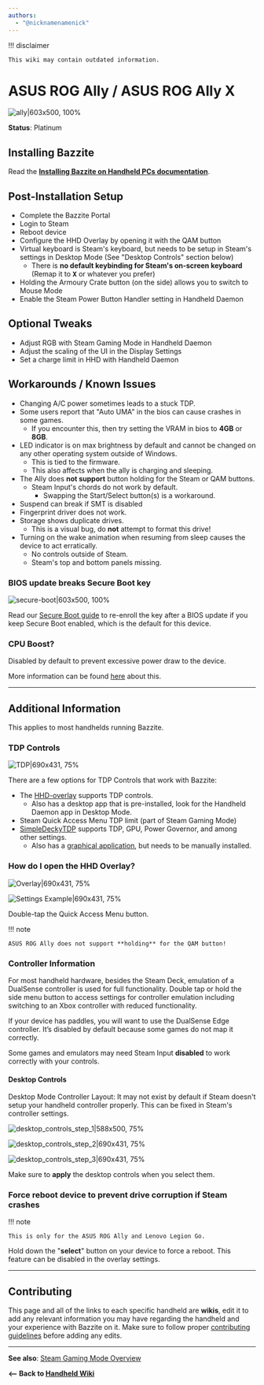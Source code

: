 ```yaml
---
authors:
  - "@nicknamenamenick"
---
```


<!-- ANCHOR: METADATA -->
<!--{"url_discourse": "https://universal-blue.discourse.group/docs?topic=2414", "fetched_at": "2024-09-03 16:43:21.670173+00:00"}-->
<!-- ANCHOR_END: METADATA -->


!!! disclaimer

    This wiki may contain outdated information.

# ASUS ROG Ally / ASUS ROG Ally X

![ally|603x500, 100%](../../img/ally.png)

**Status**: Platinum

## Installing Bazzite

Read the [**Installing Bazzite on Handheld PCs documentation**](/General/Installation_Guide/Installing_Bazzite_for_Handheld_PCs.md).

## Post-Installation Setup

- Complete the Bazzite Portal
- Login to Steam
- Reboot device
- Configure the HHD Overlay by opening it with the QAM button
- Virtual keyboard is Steam's keyboard, but needs to be setup in Steam's settings in Desktop Mode (See "Desktop Controls" section below)
  - There is **no default keybinding for Steam's on-screen keyboard** (Remap it to <kbd>**X**</kbd> or whatever you prefer)
- Holding the Armoury Crate button (on the side) allows you to switch to Mouse Mode
- Enable the Steam Power Button Handler setting in Handheld Daemon

## Optional Tweaks

- Adjust RGB with Steam Gaming Mode in Handheld Daemon
- Adjust the scaling of the UI in the Display Settings
- Set a charge limit in HHD with Handheld Daemon

## Workarounds / Known Issues
- Changing A/C power sometimes leads to a stuck TDP.
- Some users report that "Auto UMA" in the bios can cause crashes in some games.
  - If you encounter this, then try setting the VRAM in bios to **4GB** or **8GB**.
- LED indicator is on max brightness by default and cannot be changed on any other operating system outside of Windows.
  - This is tied to the firmware.
  - This also affects when the ally is charging and sleeping.
- The Ally does **not support** button holding for the Steam or QAM buttons.
  - Steam Input's chords do not work by default.
    - Swapping the Start/Select button(s) is a workaround.
- Suspend can break if SMT is disabled
- Fingerprint driver does not work.
- Storage shows duplicate drives.
  - This is a visual bug, do **not** attempt to format this drive!
- Turning on the wake animation when resuming from sleep causes the device to act erratically.
  - No controls outside of Steam.
  - Steam's top and bottom panels missing.

### BIOS update breaks Secure Boot key

![secure-boot|603x500, 100%](../../img/secure-boot.png)


Read our [Secure Boot guide](/General/Installation_Guide/secure_boot.md#method-b-after-installation-method) to re-enroll the key after a BIOS update if you keep Secure Boot enabled, which is the default for this device.


### CPU Boost?

Disabled by default to prevent excessive power draw to the device.

More information can be found [here](https://github.com/aarron-lee/SimpleDeckyTDP/blob/main/README.md#are-there-cpu-boost-controls) about this.

<hr>

## Additional Information

This applies to most handhelds running Bazzite.

### TDP Controls

![TDP|690x431, 75%](../../img/TDP.jpeg)

There are a few options for TDP Controls that work with Bazzite:

- The [HHD-overlay](https://github.com/hhd-dev/hhd/blob/master/readme.md) supports TDP controls.
  - Also has a desktop app that is pre-installed, look for the Handheld Daemon app in Desktop Mode.
- Steam Quick Access Menu TDP limit (part of Steam Gaming Mode)
- [SimpleDeckyTDP](https://github.com/aarron-lee/SimpleDeckyTDP) supports TDP, GPU, Power Governor, and among other settings.
  - Also has a [graphical application](https://github.com/aarron-lee/SimpleDeckyTDP-Desktop), but needs to be manually installed.

### How do I open the HHD Overlay?

![Overlay|690x431, 75%](../../img/HHD_Overlay.jpeg)

![Settings Example|690x431, 75%](../../img/HHD_Settings_Example.jpeg)

Double-tap the Quick Access Menu button.

!!! note
    
    ASUS ROG Ally does not support **holding** for the QAM button!

### Controller Information

For most handheld hardware, besides the Steam Deck, emulation of a DualSense controller is used for full functionality. Double tap or hold the side menu button to access settings for controller emulation including switching to an Xbox controller with reduced functionality.

If your device has paddles, you will want to use the DualSense Edge controller. It’s disabled by default because some games do not map it correctly.

Some games and emulators may need Steam Input **disabled** to work correctly with your controls.

#### Desktop Controls

Desktop Mode Controller Layout: It may not exist by default if Steam doesn't setup your handheld controller properly. This can be fixed in Steam's controller settings.

![desktop_controls_step_1|588x500, 75%](../../img/handheld_desktop_controls_1.png)

![desktop_controls_step_2|690x431, 75%](../../img/handheld_desktop_controls_2.png)

![desktop_controls_step_3|690x431, 75%](../../img/handheld_desktop_controls_3.jpeg)

Make sure to **apply** the desktop controls when you select them.

### Force reboot device to prevent drive corruption if Steam crashes

!!! note
    
    This is only for the ASUS ROG Ally and Lenovo Legion Go.

Hold down the "**select**" button on your device to force a reboot. This feature can be disabled in the overlay settings.

<hr>

## Contributing

This page and all of the links to each specific handheld are **wikis**, edit it to add any relevant information you may have regarding the handheld and your experience with Bazzite on it. Make sure to follow proper [contributing guidelines](/CONTRIBUTE.md) before adding any edits.

<hr>

**See also**: [Steam Gaming Mode Overview](../Steam_Gaming_Mode.md)

**<-- Back to [Handheld Wiki](./index.md)**
